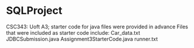 # SQLProject
CSC343: Uoft A3; starter code for java files were provided in advance
Files that were included as starter code include:
Car_data.txt
JDBCSubmission.java
Assignment3StarterCode.java
runner.txt

